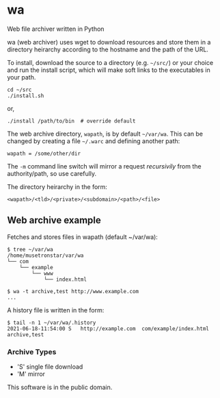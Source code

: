 wa
==

Web file archiver written in Python

wa (web archiver) uses wget to download resources and store them in a
directory heirarchy according to the hostname and the path of the URL.

To install, download the source to a directory (e.g. `~/src/`)
or your choice and run the install script, which will make soft links
to the executables in your path.

    cd ~/src
	./install.sh

or,

	./install /path/to/bin  # override default

The web archive directory, `wapath`, is by default `~/var/wa`.  This can be
changed by creating a file `~/.warc` and defining another path:

    wapath = /some/other/dir

The `-m` command line switch will mirror a request *recursivily*
from the authority/path, so use carefully.

The directory heirarchy in the form:

    <wapath>/<tld>/<private>/<subdomain>/<path>/<file>

## Web archive example
Fetches and stores files in wapath (default ~/var/wa):

    $ tree ~/var/wa
    /home/musetronstar/var/wa
    └── com
        └── example
            └── www
                └── index.html
                
    $ wa -t archive,test http://www.example.com
    ...

A history file is written in the form:
	<DATE>	<TYPE>	<URL>	<PATH>	<TAGS>

    $ tail -n 1 ~/var/wa/.history 
	2021-06-18-11:54:00	S	http://example.com	com/example/index.html	archive,test

### Archive Types
* 'S' single file download
* 'M' mirror

This software is in the public domain.
